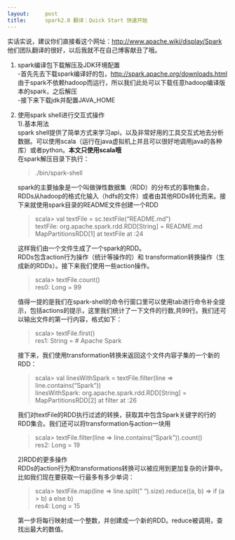 ```yaml
---
layout:     post
title:      spark2.0 翻译：Quick Start 快速开始
---
```

<div id="article_content" class="article_content clearfix csdn-tracking-statistics" data-pid="blog" data-mod="popu_307" data-dsm="post">
								            <div id="content_views" class="markdown_views prism-atom-one-dark">
							<!-- flowchart 箭头图标 勿删 -->
							<svg xmlns="http://www.w3.org/2000/svg" style="display: none;"><path stroke-linecap="round" d="M5,0 0,2.5 5,5z" id="raphael-marker-block" style="-webkit-tap-highlight-color: rgba(0, 0, 0, 0);"></path></svg>
							<p>实话实说，建议你们直接看这个网址：<a href="http://www.apache.wiki/display/Spark" rel="nofollow">http://www.apache.wiki/display/Spark</a> <br>
他们团队翻译的很好，以后我就不在自己博客献丑了哦。</p>

<ol>
<li>spark编译包下载解压及JDK环境配置 <br>
-首先先去下载spark编译好的包，<a href="http://spark.apache.org/downloads.html" rel="nofollow">http://spark.apache.org/downloads.html</a> <br>
由于spark不依赖hadoop而运行，所以我们此处可以下载任意hadoop编译版本的spark，之后解压 <br>
-接下来下载jdk并配置JAVA_HOME</li>
<li><p>使用spark shell进行交互式操作 <br>
1).基本用法  <br>
spark shell提供了简单方式来学习api，以及非常好用的工具交互式地去分析数据。可以使用scala（运行在java虚拟机上并且可以很好地调用java的各种库）或者python。<strong>本文只使用scala哦</strong> <br>
在spark解压目录下执行：</p>

<blockquote>
  <p>./bin/spark-shell</p>
</blockquote>

<p>spark的主要抽象是一个叫做弹性数据集（RDD）的分布式的事物集合，RDDs从hadoop的格式化输入（hdfs的文件）或者由其他RDDs转化而来。接下来就使用spark目录的README文件创建一个RDD</p>

<blockquote>
  <p>scala&gt; val textFile = sc.textFile(“README.md”) <br>
  textFile: org.apache.spark.rdd.RDD[String] = README.md MapPartitionsRDD[1] at textFile at :24</p>
</blockquote>

<p>这样我们由一个文件生成了一个spark的RDD。 <br>
RDDs包含action行为操作（统计等操作的）和 transformation转换操作（生成新的RDDs）。接下来我们使用一些action操作。</p>

<blockquote>
  <p>scala&gt; textFile.count() <br>
  res0: Long = 99     </p>
</blockquote>

<p>值得一提的是我们在spark-shell的命令行窗口里可以使用tab进行命令补全提示，包括actions的提示，这里我们统计了一下文件的行数,共99行。我们还可以输出文件的第一行内容，格式如下：</p>

<blockquote>
  <p>scala&gt; textFile.first() <br>
  res1: String = # Apache Spark</p>
</blockquote>

<p>接下来，我们使用transformation转换来返回这个文件内容子集的一个新的RDD：</p>

<blockquote>
  <p>scala&gt; val linesWithSpark = textFile.filter(line =&gt; line.contains(“Spark”)) <br>
  linesWithSpark: org.apache.spark.rdd.RDD[String] = MapPartitionsRDD[2] at filter at :26</p>
</blockquote>

<p>我们对textFile的RDD执行过滤的转换，获取其中包含Spark关键字的行的RDD集合。我们还可以将transformation与action一块用</p>

<blockquote>
  <p>scala&gt; textFile.filter(line =&gt; line.contains(“Spark”)).count() <br>
  res2: Long = 19</p>
</blockquote>

<p>2)RDD的更多操作 <br>
RDDs的action行为和transformations转换可以被应用到更加复杂的计算中。比如我们现在要获取一行最多有多少单词：</p>

<blockquote>
  <p>scala&gt; textFile.map(line =&gt; line.split(” “).size).reduce((a, b) =&gt; if (a &gt; b) a else b) <br>
  res4: Long = 15</p>
</blockquote>

<p>第一步将每行映射成一个整数，并创建成一个新的RDD。reduce被调用，查找出最大的数值。</p></li>
</ol>            </div>
						<link href="https://csdnimg.cn/release/phoenix/mdeditor/markdown_views-9e5741c4b9.css" rel="stylesheet">
                </div>